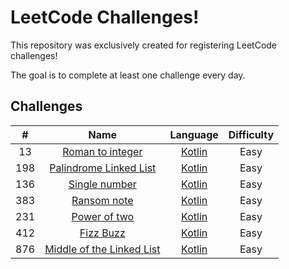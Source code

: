# LeetCode Challenges!

This repository was exclusively created for registering LeetCode challenges!

The goal is to complete at least one challenge every day.

## Challenges

| # | Name | Language | Difficulty
| :---:   | :---: | :---: | :---: |
| 13 | [Roman to integer](https://leetcode.com/problems/roman-to-integer/)  | [Kotlin](/challenges/roman-to-integer/RomanToInteger.kt)  | Easy |
| 198 | [Palindrome Linked List](https://leetcode.com/problems/palindrome-linked-list)  | [Kotlin](/challenges/palindrome-linked-list/PalindromeLinkedList.kt)  | Easy |
| 136 | [Single number](https://leetcode.com/problems/single-number)  | [Kotlin](/challenges/single-number/SingleNumber.kt) | Easy |
| 383 | [Ransom note](https://leetcode.com/problems/ransom-note/)  | [Kotlin](/challenges/ransom-note/RansomNote.kt) | Easy |
| 231 | [Power of two](https://leetcode.com/problems/power-of-two/)  | [Kotlin](/challenges/power-of-two/PowerOfTwo.kt) | Easy |
| 412 | [Fizz Buzz](https://leetcode.com/problems/fizz-buzz/)  | [Kotlin](/challenges/fizz-buzz/FizzBuzz.kt) | Easy |
| 876 | [Middle of the Linked List](https://leetcode.com/problems/middle-of-the-linked-list)  | [Kotlin](/challenges/middle-of-the-linked-list/MiddleOfTheLinkedList.kt) | Easy |
